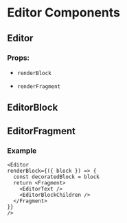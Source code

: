# Editor Components

## Editor

### Props:

- `renderBlock`

- `renderFragment`

## EditorBlock

## EditorFragment




### Example
```
<Editor
renderBlock={({ block }) => {
  const decoratedBlock = block
  return <Fragment>
    <EditorText />
    <EditorBlockChildren />
  </Fragment>
}}
/>
```
